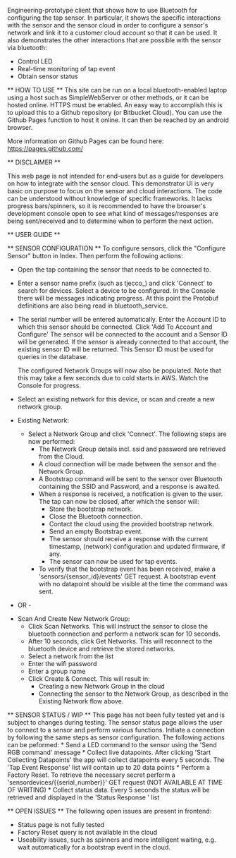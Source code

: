 Engineering-prototype client that shows how to use Bluetooth for configuring the tap sensor. 
In particular, it shows the specific interactions with the sensor and the sensor cloud in order to configure a sensor's 
network and link it to a customer cloud account so that it can be used. It also demonstrates the other interactions
that are possible with the sensor via bluetooth:

* Control LED
* Real-time monitoring of tap event
* Obtain sensor status


** HOW TO USE **
This site can be run on a local bluetooth-enabled laptop using a host such as SimpleWebServer or other methods,
or it can be hosted online. HTTPS must be enabled. An easy way to accomplish this is to upload this to a 
Github repository (or Bitbucket Cloud). You can use the Github Pages function to host it online. It can then
be reached by an android browser.

More information on Github Pages can be found here:
https://pages.github.com/


** DISCLAIMER **

This web page is not intended for end-users but as a guide for developers on how to integrate with the sensor cloud. This demonstrator UI is very basic
on purpose to focus on the sensor and cloud interactions. The code can be understood without knowledge of specific frameworks.
It lacks progress bars/spinners, so it is recommended to have the browser's development console open to see what kind of messages/responses
are being sent/received and to determine when to perform the next action.


** USER GUIDE **

** SENSOR CONFIGURATION **
To configure sensors, click the "Configure Sensor" button in Index. Then perform the following actions:

* Open the tap containing the sensor that needs to be connected to.
* Enter a sensor name prefix (such as tjecco_) and click 'Connect' to search for devices. Select a device to be configured.
  In the Console there will be messages indicating progress. At this point the Protobuf definitions are also being read in bluetooth_service.

* The serial number will be entered automatically. Enter the Account ID to which this sensor should be connected. Click 'Add To Account and Configure'
  The sensor will be connected to the account and a Sensor ID will be generated. If the sensor is already connected to that account, the
  existing sensor ID will be returned. This Sensor ID must be used for queries in the database. 
  
  The configured Network Groups will now also be populated. Note that this may take a few seconds due to cold starts in AWS. Watch the Console for progress.

* Select an existing network for this device, or scan and create a new network group.
* Existing Network: 
    * Select a Network Group and click 'Connect'. The following steps are now performed:
        * The Network Group details incl. ssid and password are retrieved from the Cloud.
        * A cloud connection will be made between the sensor and the Network Group.
        * A Bootstrap command will be sent to the sensor over Bluetooth containing the SSID and Password, and a response is awaited.
        * When a response is received, a notification is given to the user. The tap can now be closed, after which the sensor will:
            * Store the bootstrap network.
            * Close the Bluetooth connection.
            * Contact the cloud using the provided bootstrap network.
            * Send an empty Bootstrap event.
            * The sensor should receive a response with the current timestamp, (network) configuration and updated firmware, if any.
            * The sensor can now be used for tap events.
        * To verify that the bootstrap event has been received, make a 'sensors/{sensor_id}/events' GET request. A bootstrap event with no datapoint should be
          visible at the time the command was sent.

- OR -

* Scan And Create New Network Group:
    * Click Scan Networks. This will instruct the sensor to close the bluetooth connection and perform a network scan for 10 seconds.
    * After 10 seconds, click Get Networks. This will reconnect to the bluetooth device and retrieve the stored networks.
    * Select a network from the list
    * Enter the wifi password
    * Enter a group name
    * Click Create & Connect. This will result in:
        * Creating a new Network Group in the cloud
        * Connecting the sensor to the Network Group, as described in the Existing Network flow above.


** SENSOR STATUS / WIP **
This page has not been fully tested yet and is subject to changes during testing. 
The sensor status page allows the user to connect to a sensor and perform various functions. Initiate a connection by following the same steps as sensor configuration.
The following actions can be peformed:
    * Send a LED command to the sensor using the 'Send RGB command' message
    * Collect live datapoints. After clicking 'Start Collecting Datapoints' the app will collect datapoints every 5 seconds. The 'Tap Event Response' list will contain up to 20 data points
    * Perform a Factory Reset. To retrieve the necessary secret perform a 'sensordevices/{{serial_number}}' GET request (NOT AVAILABLE AT TIME OF WRITING)
    * Collect status data. Every 5 seconds the status will be retrieved and displayed in the 'Status Response ' list


** OPEN ISSUES **
The following open issues are present in frontend:
* Status page is not fully tested
* Factory Reset query is not available in the cloud
* Useability issues, such as spinners and more intelligent waiting, e.g. wait automatically for a bootstrap event in the cloud.
